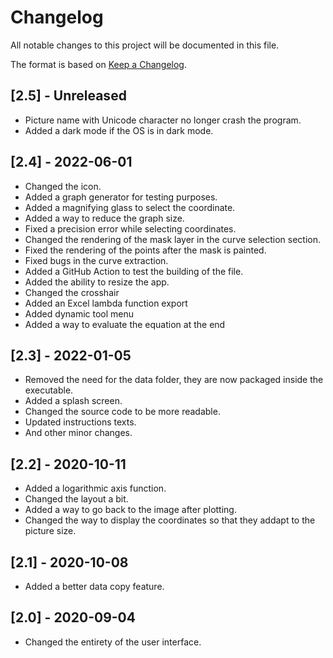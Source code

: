 # Changelog

All notable changes to this project will be documented in this file.

The format is based on [Keep a Changelog](https://keepachangelog.com/en/1.0.0/).

## [2.5] - Unreleased

- Picture name with Unicode character no longer crash the program.
- Added a dark mode if the OS is in dark mode.

## [2.4] - 2022-06-01

- Changed the icon.
- Added a graph generator for testing purposes.
- Added a magnifying glass to select the coordinate.
- Added a way to reduce the graph size.
- Fixed a precision error while selecting coordinates.
- Changed the rendering of the mask layer in the curve selection section.
- Fixed the rendering of the points after the mask is painted.
- Fixed bugs in the curve extraction.
- Added a GitHub Action to test the building of the file.
- Added the ability to resize the app.
- Changed the crosshair
- Added an Excel lambda function export
- Added dynamic tool menu
- Added a way to evaluate the equation at the end

## [2.3] - 2022-01-05

- Removed the need for the data folder, they are now packaged inside the executable.
- Added a splash screen.
- Changed the source code to be more readable.
- Updated instructions texts.
- And other minor changes.

## [2.2] - 2020-10-11

- Added a logarithmic axis function.
- Changed the layout a bit.
- Added a way to go back to the image after plotting.
- Changed the way to display the coordinates so that they addapt to the picture size.

## [2.1] - 2020-10-08

- Added a better data copy feature.

## [2.0] - 2020-09-04

- Changed the entirety of the user interface.